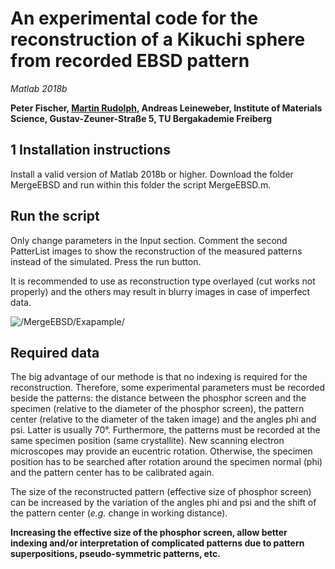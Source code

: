 # An experimental code for the reconstruction of a Kikuchi sphere from recorded EBSD pattern
_Matlab 2018b_


**Peter Fischer, [Martin Rudolph](mailto:m.s.rudolph@outlook.com), Andreas Leineweber, Institute of Materials Science, Gustav-Zeuner-Straße 5, TU Bergakademie Freiberg**

## 1 Installation instructions
Install a valid version of Matlab 2018b or higher. Download the folder MergeEBSD and run within this folder the script MergeEBSD.m.

## Run the script
Only change parameters in the Input section. Comment the second PatterList images to show the reconstruction of the measured patterns instead of the simulated.
Press the run button.

It is recommended to use as reconstruction type overlayed (cut works not properly) and the others may result in blurry images in case of imperfect data.

![/MergeEBSD/Exapample/](/images/logo.png)

## Required data
The big advantage of our methode is that no indexing is required for the reconstruction. 
Therefore, some experimental parameters must be recorded beside the patterns: the distance between the phosphor screen and the specimen (relative to the diameter of the phosphor screen), the pattern center (relative to the diameter of the taken image) and the angles phi and psi. Latter is usually 70°.
Furthermore, the patterns must be recorded at the same specimen position (same crystallite). 
New scanning electron microscopes may provide an eucentric rotation.
Otherwise, the specimen position has to be searched after rotation around the specimen normal (phi) and the pattern center has to be calibrated again.

The size of the reconstructed pattern (effective size of phosphor screen) can be increased by the variation of the angles phi and psi and the shift of the pattern center (_e.g._ change in working distance).

**Increasing the effective size of the phosphor screen, allow better indexing and/or interpretation of complicated patterns due to pattern superpositions, pseudo-symmetric patterns, etc.**



